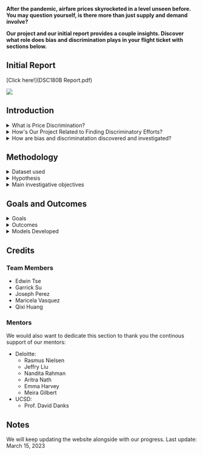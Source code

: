 **After the pandemic, airfare prices skyrocketed in a level unseen before. You may question yourself, is there more than just supply and demand involve?** 

**Our project and our initial report provides a couple insights. Discover what role does bias and discrimination plays in your flight ticket with sections below.**

## Initial Report
[Click here!](DSC180B Report.pdf)

<img src="https://blog.asaptickets.com/wp-content/uploads/2018/09/Consolidated-airfares.png">


## Introduction
<details close>
    <summary> What is Price Discrimination?</summary>
Price discrimination is the practice of setting significantly different prices for different groups of people for the same or similar commodity. This is specifically known as third-degree price discrimination. As a result, this can often lead to optimized profits for the seller, with a subset of buyers left paying higher prices. In the airline industry, there are several features associated with distance and the airports themselves that can affect the fare price as well as external forces such as market concentration and competitors. In turn, the **local demographics** of airport metro areas are features we hypothesize may distinguish significant pricing discrimination between majority and minority populations in airfare prices when comparing similarly comparable flights. Our goal is to identify potential factors in the dataset that may be causing biases in model implementations, mitigating these biases and ultimately developing fairer machine learning models for fairer airfare pricing.
</details>

<details close>
<summary>How's Our Project Related to Finding Discriminatory Efforts?</summary>
This website showcase our investigation on how airline price discriminate on certain proctected groups/features, "protected groups" refer to groups of individuals who are considered to be historically disadvantaged or marginalized based on certain characteristics, such as race, gender, age, or ethnicity. These characteristics are often associated with systemic inequalities and discrimination in various aspects of society, including employment, education, healthcare, and criminal justice.



including but not limit to:
* Race
<img src="https://penntoday.upenn.edu/sites/default/files/2021-06/iStock-1202344480.jpg" width="400" height="400">
<br>
Race: In our case, it would be the proportion of White Vs. Non White population in the local airport metro area.

* Income
<img src="https://cdn.mos.cms.futurecdn.net/Xv3k77UcipignuVPtHsC43.jpg" width="400" height="400">
<br>
Income: In our case, it would be a categorical variable that determine the income of the local airport metro area (Low Vs. High). Low income is defined to be whether the median of the local income is less than or equal to the 25th quantile threshold found from a distribution of median incomes across all metro areas. And high income is defined to be whether the median of the local income is larger than or equal to the 75th quantile threshold found from a distribution of median incomes across all metro areas.
</details>

<details close>
    <summary> How are bias and discriminatation discovered and investigated?</summary>
Our bias analysis and mitigation will be conducted with support of the <a href="https://github.com/Trusted-AI/AIF360">AI Fairness 360 (AIF360)</a> toolkit. In turn, we aim to develop a model that balances both accuracies as well as fairness between our classes.

We understand that airfare pricing is a business decision that was driven by revenues. However, by investigating such factors, it may also drives airline's bottom line as the result could be useful for more attractive pricing for passengers.
</details>

## Methodology
<details close>
    <summary> Dataset used</summary>

We mainly use airline ticket and pricing data from the **Airline Origin and Destination Survey (DB1B)**. We decide to use such a dataset instead of web-scraping because the data point in the dataset represents the final/actual fare that customers pay for. The DB1B database is maintained by the United States Department of Transportation Bureau of Transportation Statistics. The <a href="https://www.transtats.bts.gov/tables.asp?QO_VQ=EFI&QO_anzr=Nv4yv0r">DB1B datasets</a> has data from 1993 to the 2nd Quarter of 2022, however, due to the constrain of our environment capabilities, we are only using the data **from 2018 to the most recent available record** in our project. 

While the DB1B database does not include demographics such as race, age, or income, for our purposes, we are instead using <a href="https://www.census.gov/data.html">**U.S. Census data**</a> in order to get feature variables that describe the local populations of the origin airport metropolitan area and the destination airport metro area. By merging these two datasets, we are able to investigate the relationship between local population demographics and airline ticket prices.
</details>

<details close>
    <summary> Hypothesis</summary>
There is a significant difference between flight fares for privileged and unprivileged classes. (classes determined by race (white and non-white), and income (high and low) of the local airport metro area population).
</details>

<details close>
    <summary> Main investigative objectives </summary>
We aim our investigation (mainly) in 2 directions:
* Investigate whether there is a price discrepancy in protected groups on an existing dataset
* Feed the data onto our custom build models, and see whether the model would generate results that showcase strong bias: especially models that are extremely accurate, and have a hard time correctly identifying areas that have a strong influence on protected groups.
</details>
    
## Goals and Outcomes
<details close>
    <summary> Goals </summary>
* Identify potential bias, if any, through EDA and model development process.
* Using the <a href="https://github.com/Trusted-AI/AIF360">AIF360</a> toolkit, compare results for models with and without bias mitigation. Identify feature importance and improvement areas for future models
* Using various accuracy measurements and bias mitigation techniques, Create and evaluate a model that is both accurate and unbiased. 
* Since we are using airfare data from 2016 to 2022, we also want to discover if there is any trend shift in airfare pre-pandemic and post-pandemic. And whether such a trend shift correlates with any changes in model fairness.
</details>
    
<details close>
    <summary> Outcomes </summary>
* An thorough understanding of current problems in flight ticket price setting applications.   
* An unbiased model for estimating the fair price that customers should pay. 
    * Price Sensitivity Model
* An indicator allows consumers to know whether they are price discriminated against and whether they are paying the fair price. 
    * High Fare Indicator Model
</details>
<details close>
<summary> Models Developed </summary>
* High Fare Indicator Model
* Price Sensitivity Model
* FareClass Classifying Model
</details>

## Credits
### Team Members
* Edwin Tse
* Garrick Su
* Joseph Perez
* Maricela Vasquez
* Qixi Huang
### Mentors
We would also want to dedicate this section to thank you the continous support of our mentors:

* Deloitte: 
    * Rasmus Nielsen
    * Jeffry Liu
    * Nandita Rahman
    * Aritra Nath
    * Emma Harvey
    * Meira Gilbert
* UCSD: 
    * Prof. David Danks

## Notes
We will keep updating the website alongside with our progress.
Last update: March 15, 2023
